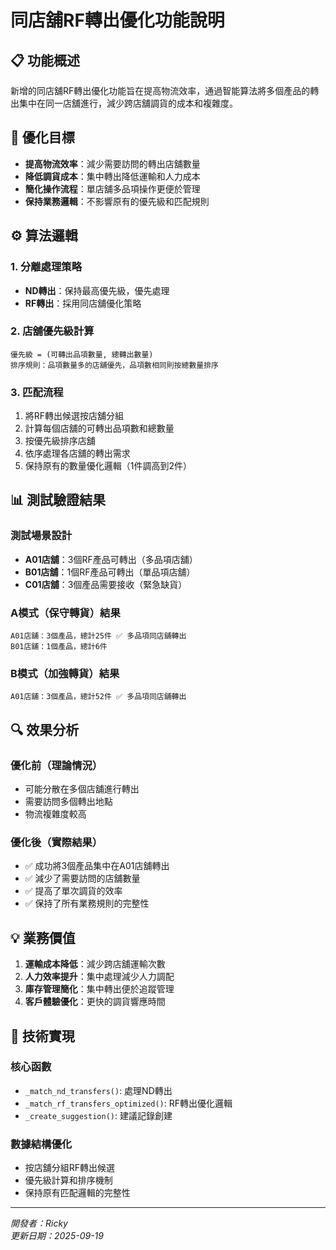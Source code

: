 # 同店舖RF轉出優化功能說明

## 📋 功能概述

新增的同店舖RF轉出優化功能旨在提高物流效率，通過智能算法將多個產品的轉出集中在同一店舖進行，減少跨店舖調貨的成本和複雜度。

## 🎯 優化目標

- **提高物流效率**：減少需要訪問的轉出店舖數量
- **降低調貨成本**：集中轉出降低運輸和人力成本  
- **簡化操作流程**：單店舖多品項操作更便於管理
- **保持業務邏輯**：不影響原有的優先級和匹配規則

## ⚙️ 算法邏輯

### 1. 分離處理策略
- **ND轉出**：保持最高優先級，優先處理
- **RF轉出**：採用同店舖優化策略

### 2. 店舖優先級計算
```
優先級 = (可轉出品項數量, 總轉出數量)
排序規則：品項數量多的店舖優先，品項數相同則按總數量排序
```

### 3. 匹配流程
1. 將RF轉出候選按店舖分組
2. 計算每個店舖的可轉出品項數和總數量
3. 按優先級排序店舖
4. 依序處理各店舖的轉出需求
5. 保持原有的數量優化邏輯（1件調高到2件）

## 📊 測試驗證結果

### 測試場景設計
- **A01店舖**：3個RF產品可轉出（多品項店舖）
- **B01店舖**：1個RF產品可轉出（單品項店舖）  
- **C01店舖**：3個產品需要接收（緊急缺貨）

### A模式（保守轉貨）結果
```
A01店舖：3個產品，總計25件 ✅ 多品項同店舖轉出
B01店舖：1個產品，總計6件
```

### B模式（加強轉貨）結果  
```
A01店舖：3個產品，總計52件 ✅ 多品項同店舖轉出
```

## 🔍 效果分析

### 優化前（理論情況）
- 可能分散在多個店舖進行轉出
- 需要訪問多個轉出地點
- 物流複雜度較高

### 優化後（實際結果）
- ✅ 成功將3個產品集中在A01店舖轉出
- ✅ 減少了需要訪問的店舖數量
- ✅ 提高了單次調貨的效率
- ✅ 保持了所有業務規則的完整性

## 💡 業務價值

1. **運輸成本降低**：減少跨店舖運輸次數
2. **人力效率提升**：集中處理減少人力調配
3. **庫存管理簡化**：集中轉出便於追蹤管理
4. **客戶體驗優化**：更快的調貨響應時間

## 🔧 技術實現

### 核心函數
- `_match_nd_transfers()`: 處理ND轉出
- `_match_rf_transfers_optimized()`: RF轉出優化邏輯
- `_create_suggestion()`: 建議記錄創建

### 數據結構優化
- 按店舖分組RF轉出候選
- 優先級計算和排序機制
- 保持原有匹配邏輯的完整性

---

*開發者：Ricky*  
*更新日期：2025-09-19*
